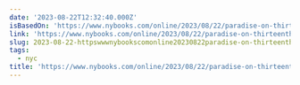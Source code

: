 ```yaml
---
date: '2023-08-22T12:32:40.000Z'
isBasedOn: 'https://www.nybooks.com/online/2023/08/22/paradise-on-thirteenth-street/'
link: 'https://www.nybooks.com/online/2023/08/22/paradise-on-thirteenth-street/'
slug: 2023-08-22-httpswwwnybookscomonline20230822paradise-on-thirteenth-street
tags:
  - nyc
title: 'https://www.nybooks.com/online/2023/08/22/paradise-on-thirteenth-street/'
---
```


